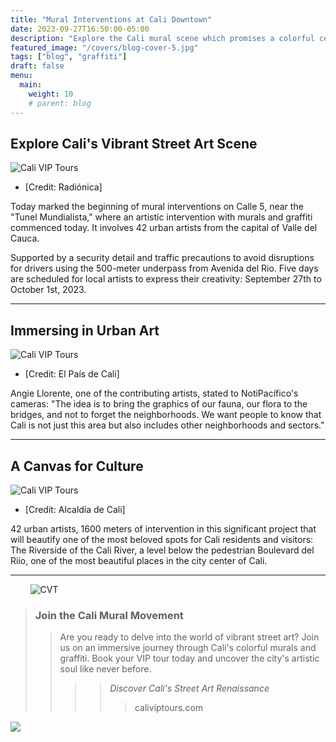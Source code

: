 ```yaml
---
title: "Mural Interventions at Cali Downtown"
date: 2023-09-27T16:50:00-05:00
description: "Explore the Cali mural scene which promises a colorful celebration of graffiti, art and culture"
featured_image: "/covers/blog-cover-5.jpg"
tags: ["blog", "graffiti"]
draft: false
menu:
  main:
    weight: 10
    # parent: blog
---
```


## Explore Cali's Vibrant Street Art Scene

![Cali VIP Tours](/images/blog-15.jpg)

- [Credit: Radiónica]

Today marked the beginning of mural interventions on Calle 5, near the "Tunel Mundialista," where an artistic intervention with murals and graffiti commenced today. It involves 42 urban artists from the capital of Valle del Cauca.

Supported by a security detail and traffic precautions to avoid disruptions for drivers using the 500-meter underpass from Avenida del Rio. Five days are scheduled for local artists to express their creativity: September 27th to October 1st, 2023.

---

## Immersing in Urban Art

![Cali VIP Tours](/images/blog-16.jpg)

- [Credit: El País de Cali]

Angie Llorente, one of the contributing artists, stated to NotiPacífico's cameras: "The idea is to bring the graphics of our fauna, our flora to the bridges, and not to forget the neighborhoods. We want people to know that Cali is not just this area but also includes other neighborhoods and sectors."

---

## A Canvas for Culture

![Cali VIP Tours](/images/blog-17.jpg)

- [Credit: Alcaldía de Cali]

42 urban artists, 1600 meters of intervention in this significant project that will beautify one of the most beloved spots for Cali residents and visitors: The Riverside of the Cali River, a level below the pedestrian Boulevard del Riio, one of the most beautiful places in the city center of Cali.

---

&nbsp;&nbsp;&nbsp;&nbsp;&nbsp;&nbsp;&nbsp;&nbsp;![CVT](/logos/logo-trans-quarter.png)

> ### Join the Cali Mural Movement
>
> > Are you ready to delve into the world of vibrant street art? Join us on an immersive journey through Cali's colorful murals and graffiti. Book your VIP tour today and uncover the city's artistic soul like never before.
> >
> > > 
> > >
> > > > _Discover Cali's Street Art Renaissance_
> > > >
> > > > > caliviptours.com

![](https://www.cali.gov.co/movilidad/publicaciones/130232/continua-mantenimiento-del-tunel-mundialista/info/principal/media/pubInt/thumbs/thpub_700X400_130232.jpg)
